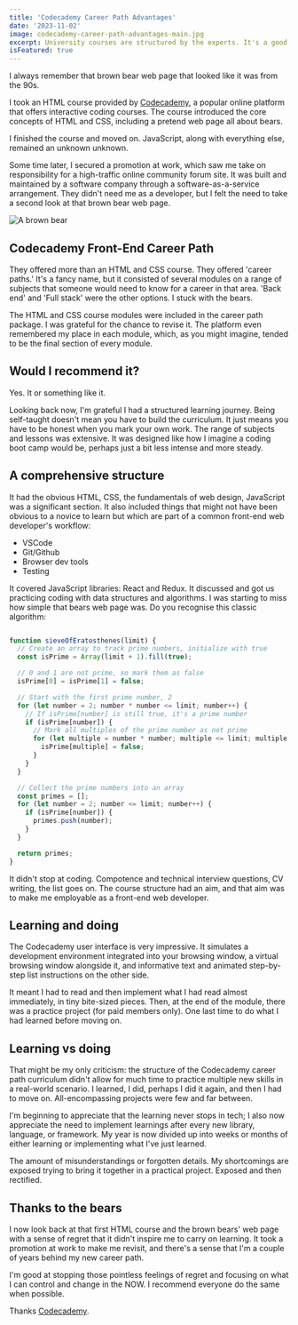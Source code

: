 ```yaml
---
title: 'Codecademy Career Path Advantages'
date: '2023-11-02'
image: codecademy-career-path-advantages-main.jpg
excerpt: University courses are structured by the experts. It's a good appoach to outsource your learning roadmap.
isFeatured: true
---
```


I always remember that brown bear web page that looked like it was from the 90s.

I took an HTML course provided by [Codecademy](https://www.codecademy.com/), a popular online platform that offers interactive coding courses. The course introduced the core concepts of HTML and CSS, including a pretend web page all about bears.

I finished the course and moved on. JavaScript, along with everything else, remained an unknown unknown.

Some time later, I secured a promotion at work, which saw me take on responsibility for a high-traffic online community forum site. It was built and maintained by a software company through a software-as-a-service arrangement. They didn't need me as a developer, but I felt the need to take a second look at that brown bear web page.

![A brown bear](brown-bear.jpg)

## Codecademy Front-End Career Path

They offered more than an HTML and CSS course. They offered 'career paths.' It's a fancy name, but it consisted of several modules on a range of subjects that someone would need to know for a career in that area. 'Back end' and 'Full stack' were the other options. I stuck with the bears.

The HTML and CSS course modules were included in the career path package. I was grateful for the chance to revise it. The platform even remembered my place in each module, which, as you might imagine, tended to be the final section of every module.

## Would I recommend it?

Yes. It or something like it.

Looking back now, I'm grateful I had a structured learning journey. Being self-taught doesn't mean you have to build the curriculum. It just means you have to be honest when you mark your own work. The range of subjects and lessons was extensive. It was designed like how I imagine a coding boot camp would be, perhaps just a bit less intense and more steady.

## A comprehensive structure

It had the obvious HTML, CSS, the fundamentals of web design, JavaScript was a significant section. It also included things that might not have been obvious to a novice to learn but which are part of a common front-end web developer's workflow:

- VSCode
- Git/Github
- Browser dev tools
- Testing

It covered JavaScript libraries: React and Redux. It discussed and got us practicing coding with data structures and algorithms. I was starting to miss how simple that bears web page was. Do you recognise this classic algorithm:

```js

function sieveOfEratosthenes(limit) {
  // Create an array to track prime numbers, initialize with true
  const isPrime = Array(limit + 1).fill(true);

  // 0 and 1 are not prime, so mark them as false
  isPrime[0] = isPrime[1] = false;

  // Start with the first prime number, 2
  for (let number = 2; number * number <= limit; number++) {
    // If isPrime[number] is still true, it's a prime number
    if (isPrime[number]) {
      // Mark all multiples of the prime number as not prime
      for (let multiple = number * number; multiple <= limit; multiple += number) {
        isPrime[multiple] = false;
      }
    }
  }

  // Collect the prime numbers into an array
  const primes = [];
  for (let number = 2; number <= limit; number++) {
    if (isPrime[number]) {
      primes.push(number);
    }
  }

  return primes;
}
```

It didn't stop at coding. Compotence and technical interview questions, CV writing, the list goes on. The course structure had an aim, and that aim was to make me employable as a front-end web developer.

## Learning and doing

The Codecademy user interface is very impressive. It simulates a development environment integrated into your browsing window, a virtual browsing window alongside it, and informative text and animated step-by-step list instructions on the other side.

It meant I had to read and then implement what I had read almost immediately, in tiny bite-sized pieces. Then, at the end of the module, there was a practice project (for paid members only). One last time to do what I had learned before moving on.

## Learning vs doing

That might be my only criticism: the structure of the Codecademy career path curriculum didn't allow for much time to practice multiple new skills in a real-world scenario. I learned, I did, perhaps I did it again, and then I had to move on. All-encompassing projects were few and far between.

I'm beginning to appreciate that the learning never stops in tech; I also now appreciate the need to implement learnings after every new library, language, or framework. My year is now divided up into weeks or months of either learning or implementing what I've just learned.

The amount of misunderstandings or forgotten details. My shortcomings are exposed trying to bring it together in a practical project. Exposed and then rectified.

## Thanks to the bears

I now look back at that first HTML course and the brown bears' web page with a sense of regret that it didn't inspire me to carry on learning. It took a promotion at work to make me revisit, and there's a sense that I'm a couple of years behind my new career path.

I'm good at stopping those pointless feelings of regret and focusing on what I can control and change in the NOW. I recommend everyone do the same when possible.

Thanks [Codecademy](https://www.codecademy.com/).






